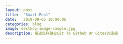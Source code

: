 ```yaml
---
layout: post
title:  "Smart Post"
date:   2019-09-05 10:00:06
categories: blog
image: destkop-image-sample.jpg
description: 描述怎样建立Git To Github Or Gitee的连接
---
```


